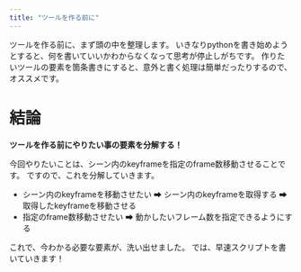 ```yaml
---
title: "ツールを作る前に"
---
```


ツールを作る前に、まず頭の中を整理します。
いきなりpythonを書き始めようとすると、何を書いていいかわからなくなって思考が停止しがちです。
作りたいツールの要素を箇条書きにすると、意外と書く処理は簡単だったりするので、オススメです。

# 結論
**ツールを作る前にやりたい事の要素を分解する！**

今回やりたいことは、シーン内のkeyframeを指定のframe数移動させることです。
ですので、これを分解していきます。

- シーン内のkeyframeを移動させたい
    ➡ シーン内のkeyframeを取得する
    ➡ 取得したkeyframeを移動させる
- 指定のframe数移動させたい
    ➡ 動かしたいフレーム数を指定できるようにする

これで、今わかる必要な要素が、洗い出せました。
では、早速スクリプトを書いていきます！
